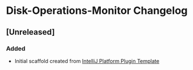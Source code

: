 <!-- Keep a Changelog guide -> https://keepachangelog.com -->

# Disk-Operations-Monitor Changelog

## [Unreleased]
### Added
- Initial scaffold created from [IntelliJ Platform Plugin Template](https://github.com/JetBrains/intellij-platform-plugin-template)
